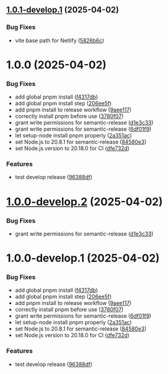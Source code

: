 ## [1.0.1-develop.1](https://github.com/Lee-HaeKwang/vite-project/compare/v1.0.0...v1.0.1-develop.1) (2025-04-02)


### Bug Fixes

* vite base path for Netlify ([5826b6c](https://github.com/Lee-HaeKwang/vite-project/commit/5826b6c5523f7a5e1788a09b744a9949adb2f994))

# 1.0.0 (2025-04-02)


### Bug Fixes

* add global pnpm install ([f4317db](https://github.com/Lee-HaeKwang/vite-project/commit/f4317dba9bc664ff1618850157babb03b95035e8))
* add global pnpm install step ([206ee5f](https://github.com/Lee-HaeKwang/vite-project/commit/206ee5f903954a3312eb4e3670f3266e42394a29))
* add pnpm install to release workflow ([9aee117](https://github.com/Lee-HaeKwang/vite-project/commit/9aee1172e68a1d7345943af54d144845c75a2102))
* correctly install pnpm before use ([3780f07](https://github.com/Lee-HaeKwang/vite-project/commit/3780f07bd14f5c4d79334db23b0fde5cd9f506b8))
* grant write permissions for semantic-release ([d1e3c33](https://github.com/Lee-HaeKwang/vite-project/commit/d1e3c33a8f9c7261f9d2e6067d7f63b8c4f19e8e))
* grant write permissions for semantic-release ([6df01f9](https://github.com/Lee-HaeKwang/vite-project/commit/6df01f97c500bce2a5b87267615ac1979117f8d8))
* let setup-node install pnpm properly ([2a351ac](https://github.com/Lee-HaeKwang/vite-project/commit/2a351ac439a849743c8c6f5f93ed6766d0ae6ba2))
* set Node.js to 20.8.1 for semantic-release ([84580e3](https://github.com/Lee-HaeKwang/vite-project/commit/84580e39c110c6a08dd247191eb04003ab29d7d6))
* set Node.js version to 20.18.0 for CI ([dfe732d](https://github.com/Lee-HaeKwang/vite-project/commit/dfe732d2e8da4cedda55dcfe36dae95d8c39afce))


### Features

* test develop release ([96388df](https://github.com/Lee-HaeKwang/vite-project/commit/96388df88c8a8f74a30b0cf90a5c0c663e70f764))

# [1.0.0-develop.2](https://github.com/Lee-HaeKwang/vite-project/compare/v1.0.0-develop.1...v1.0.0-develop.2) (2025-04-02)


### Bug Fixes

* grant write permissions for semantic-release ([d1e3c33](https://github.com/Lee-HaeKwang/vite-project/commit/d1e3c33a8f9c7261f9d2e6067d7f63b8c4f19e8e))

# 1.0.0-develop.1 (2025-04-02)


### Bug Fixes

* add global pnpm install ([f4317db](https://github.com/Lee-HaeKwang/vite-project/commit/f4317dba9bc664ff1618850157babb03b95035e8))
* add global pnpm install step ([206ee5f](https://github.com/Lee-HaeKwang/vite-project/commit/206ee5f903954a3312eb4e3670f3266e42394a29))
* add pnpm install to release workflow ([9aee117](https://github.com/Lee-HaeKwang/vite-project/commit/9aee1172e68a1d7345943af54d144845c75a2102))
* correctly install pnpm before use ([3780f07](https://github.com/Lee-HaeKwang/vite-project/commit/3780f07bd14f5c4d79334db23b0fde5cd9f506b8))
* grant write permissions for semantic-release ([6df01f9](https://github.com/Lee-HaeKwang/vite-project/commit/6df01f97c500bce2a5b87267615ac1979117f8d8))
* let setup-node install pnpm properly ([2a351ac](https://github.com/Lee-HaeKwang/vite-project/commit/2a351ac439a849743c8c6f5f93ed6766d0ae6ba2))
* set Node.js to 20.8.1 for semantic-release ([84580e3](https://github.com/Lee-HaeKwang/vite-project/commit/84580e39c110c6a08dd247191eb04003ab29d7d6))
* set Node.js version to 20.18.0 for CI ([dfe732d](https://github.com/Lee-HaeKwang/vite-project/commit/dfe732d2e8da4cedda55dcfe36dae95d8c39afce))


### Features

* test develop release ([96388df](https://github.com/Lee-HaeKwang/vite-project/commit/96388df88c8a8f74a30b0cf90a5c0c663e70f764))
